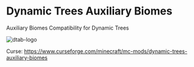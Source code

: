 # Dynamic Trees Auxiliary Biomes
Auxiliary Biomes Compatibility for Dynamic Trees

![dtab-logo](https://user-images.githubusercontent.com/55682433/176370786-c73c17f6-79d2-4bc2-8dba-383c145247d8.png)

Curse: https://www.curseforge.com/minecraft/mc-mods/dynamic-trees-auxiliary-biomes
